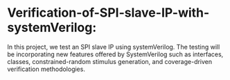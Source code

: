 # Verification-of-SPI-slave-IP-with-systemVerilog:
In this project, we test an SPI slave IP using systemVerilog. The testing will be incorporating new features offered by SystemVerilog such as interfaces, classes, constrained-random stimulus generation, and coverage-driven verification methodologies.
